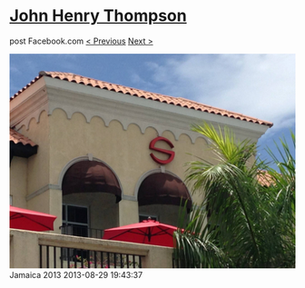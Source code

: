 # [John Henry Thompson](../README.md)
post Facebook.com
[< Previous](2013-08-29-54.md) [Next >](2013-08-29-56.md)

[![](../media/2013-08-29/Jamaica-2066.jpg)](../README.md)
Jamaica 2013
2013-08-29 19:43:37